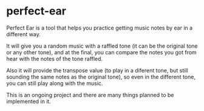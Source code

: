 # perfect-ear

Perfect Ear is a tool that helps you practice getting music notes by ear in a different way.

It will give you a random music with a raffled tone (it can be the original tone or any other tone), and at the final, you can compare the notes you got from hear with the notes of the tone raffled.

Also it will provide the transpose value (to play in a diferent tone, but still sounding the same notes as the original tone), so even in the different tone, you can still play along with the music.

This is an ongoing project and there are many things planned to be implemented in it.